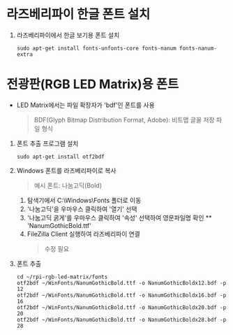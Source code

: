 # 라즈베리파이 한글 폰트 설치

1. 라즈베리파이에서 한글 보기용 폰트 설치
   <pre><code>sudo apt-get install fonts-unfonts-core fonts-nanum fonts-nanum-extra</code></pre>

# 전광판(RGB LED Matrix)용 폰트
  * LED Matrix에서는 파일 확장자가 'bdf'인 폰트를 사용
    > BDF(Glyph Bitmap Distribution Format, Adobe): 비트맵 글꼴 저장 파일 형식

1. 폰트 추출 프로그램 설치
   <pre><code>sudo apt-get install otf2bdf</code></pre>

2. Windows 폰트를 라즈베리파이로 복사
   > 예시 폰트: 나눔고딕(Bold)
   1. 탐색기에서 C:\Windows\Fonts 폴더로 이동
   2. '나눔고딕'을 우마우스 클릭하여 '열기' 선택
   3. '나눔고딕 굵게'를 우마우스 클릭하여 '속성' 선택하여 영문파일명 확인
     ** 'NanumGothicBold.ttf'
   4. FileZilla Client 실행하여 라즈베리파이 연결
      > 수정 필요
   
3. 폰트 추출
   <pre>
   <code>cd ~/rpi-rgb-led-matrix/fonts
   otf2bdf ~/WinFonts/NanumGothicBold.ttf -o NanumGothicBoldx12.bdf -p 12
   otf2bdf ~/WinFonts/NanumGothicBold.ttf -o NanumGothicBoldx16.bdf -p 16
   otf2bdf ~/WinFonts/NanumGothicBold.ttf -o NanumGothicBoldx20.bdf -p 20
   otf2bdf ~/WinFonts/NanumGothicBold.ttf -o NanumGothicBoldx28.bdf -p 28
   </code></pre>

